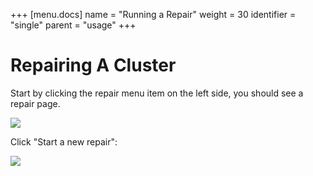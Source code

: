 +++
[menu.docs]
name = "Running a Repair"
weight = 30
identifier = "single"
parent = "usage"
+++

# Repairing A Cluster

Start by clicking the repair menu item on the left side, you should see a repair page. 

<img class = "img-responsive" src = "/img/repair_page.png" >

Click "Start a new repair":



<img class = "img-responsive" src = "/img/single_repair.png" >
